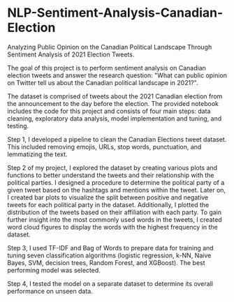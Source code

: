 # NLP-Sentiment-Analysis-Canadian-Election

Analyzing Public Opinion on the Canadian Political Landscape Through Sentiment Analysis of 2021 Election Tweets.

The goal of this project is to perform sentiment analysis on Canadian election tweets and answer the research question: "What can public opinion on Twitter tell us about the Canadian political landscape in 2021?". 

The dataset is comprised of tweets about the 2021 Canadian election from the announcement to the day before the election. 
The provided notebook includes the code for this project and consists of four main steps: data cleaning, exploratory data analysis, model implementation and tuning, and testing.

Step 1, I developed a pipeline to clean the Canadian Elections tweet dataset. This included removing emojis, URLs, stop words, punctuation, and lemmatizing the text.


Step 2 of my project, I explored the dataset by creating various plots and functions to better understand the tweets and their relationship with the political parties. I designed a procedure to determine the political party of a given tweet based on the hashtags and mentions within the tweet. Later on, I created bar plots to visualize the split between positive and negative tweets for each political party in the dataset. Additionally, I plotted the distribution of the tweets based on their affiliation with each party. To gain further insight into the most commonly used words in the tweets, I created word cloud figures to display the words with the highest frequency in the dataset.


Step 3, I used TF-IDF and Bag of Words to prepare data for training and tuning seven classification algorithms (logistic regression, k-NN, Naive Bayes, SVM, decision trees, Random Forest, and XGBoost). The best performing model was selected.


Step 4, I tested the model on a separate dataset to determine its overall performance on unseen data.
